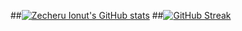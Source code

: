 ##[![Zecheru Ionut's GitHub stats](https://github-readme-stats.vercel.app/api?username=izecheru)](https://github.com/izecheru/github-readme-stats)
##[![GitHub Streak](http://github-readme-streak-stats.herokuapp.com?user=izecheru&theme=cobalt&hide_border=true&date_format=j%20M%5B%20Y%5D&mode=weekly)](https://git.io/streak-stats)

<!--
**izecheru/izecheru** is a ✨ _special_ ✨ repository because its `README.md` (this file) appears on your GitHub profile.

Here are some ideas to get you started:

- 🔭 I’m currently working on ...
- 🌱 I’m currently learning ...
- 👯 I’m looking to collaborate on ...
- 🤔 I’m looking for help with ...
- 💬 Ask me about ...
- 📫 How to reach me: ...
- 😄 Pronouns: ...
- ⚡ Fun fact: ...
-->
